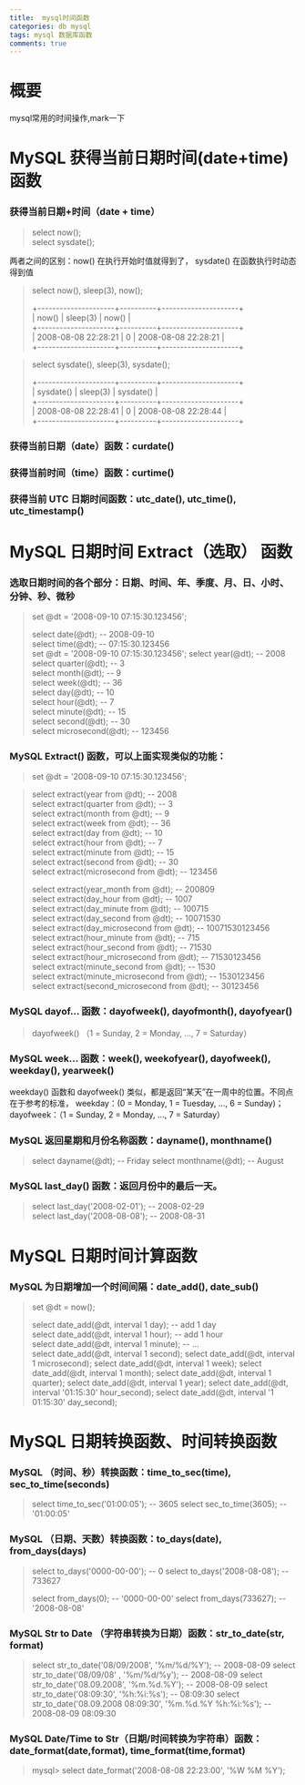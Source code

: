 ```yaml
---
title:  mysql时间函数
categories: db mysql
tags: mysql 数据库函数
comments: true
---
```


# 概要

mysql常用的时间操作,mark一下

<!-- more -->

# MySQL 获得当前日期时间(date+time) 函数

### 获得当前日期+时间（date + time）

> select now();   
> select sysdate();

两者之间的区别：now() 在执行开始时值就得到了， sysdate() 在函数执行时动态得到值

> select now(), sleep(3), now();
>
> +---------------------+----------+---------------------+  
> | now() | sleep(3) | now() |  
> +---------------------+----------+---------------------+  
> | 2008-08-08 22:28:21 | 0 | 2008-08-08 22:28:21 |		 
> +---------------------+----------+---------------------+  


> select sysdate(), sleep(3), sysdate();
>
> +---------------------+----------+---------------------+  
> | sysdate() | sleep(3) | sysdate() |  
> +---------------------+----------+---------------------+  
> | 2008-08-08 22:28:41 | 0 | 2008-08-08 22:28:44 |		
> +---------------------+----------+---------------------+

### 获得当前日期（date）函数：curdate()

### 获得当前时间（time）函数：curtime()

### 获得当前 UTC 日期时间函数：utc_date(), utc_time(), utc_timestamp()

# MySQL 日期时间 Extract（选取） 函数

### 选取日期时间的各个部分：日期、时间、年、季度、月、日、小时、分钟、秒、微秒

> set @dt = '2008-09-10 07:15:30.123456';
>
> select date(@dt); -- 2008-09-10		
> select time(@dt); -- 07:15:30.123456		
> set @dt = '2008-09-10 07:15:30.123456';
> select year(@dt); -- 2008		
> select quarter(@dt); -- 3		
> select month(@dt); -- 9		
> select week(@dt); -- 36		
> select day(@dt); -- 10		
> select hour(@dt); -- 7		
> select minute(@dt); -- 15		
> select second(@dt); -- 30		
> select microsecond(@dt); -- 123456		

### MySQL Extract() 函数，可以上面实现类似的功能：

> set @dt = '2008-09-10 07:15:30.123456';

> select extract(year from @dt); -- 2008		
> select extract(quarter from @dt); -- 3		
> select extract(month from @dt); -- 9		
> select extract(week from @dt); -- 36		
> select extract(day from @dt); -- 10		
> select extract(hour from @dt); -- 7		
> select extract(minute from @dt); -- 15		
> select extract(second from @dt); -- 30		
> select extract(microsecond from @dt); -- 123456		
> 		
> select extract(year_month from @dt); -- 200809		
> select extract(day_hour from @dt); -- 1007		
> select extract(day_minute from @dt); -- 100715		
> select extract(day_second from @dt); -- 10071530		
> select extract(day_microsecond from @dt); -- 10071530123456		
> select extract(hour_minute from @dt); -- 715		
> select extract(hour_second from @dt); -- 71530		
> select extract(hour_microsecond from @dt); -- 71530123456		
> select extract(minute_second from @dt); -- 1530		
> select extract(minute_microsecond from @dt); -- 1530123456		
> select extract(second_microsecond from @dt); -- 30123456		

### MySQL dayof... 函数：dayofweek(), dayofmonth(), dayofyear()

> dayofweek() （1 = Sunday, 2 = Monday, ..., 7 = Saturday）

### MySQL week... 函数：week(), weekofyear(), dayofweek(), weekday(), yearweek()

 weekday() 函数和 dayofweek() 类似，都是返回“某天”在一周中的位置。不同点在于参考的标准， weekday：(0 = Monday, 1 = Tuesday, ..., 6 = Sunday)； dayofweek：（1 = Sunday, 2 = Monday, ..., 7 = Saturday）

### MySQL 返回星期和月份名称函数：dayname(), monthname()

> select dayname(@dt); -- Friday
> select monthname(@dt); -- August

### MySQL last_day() 函数：返回月份中的最后一天。

> select last_day('2008-02-01'); -- 2008-02-29 	
> select last_day('2008-08-08'); -- 2008-08-31

# MySQL 日期时间计算函数

### MySQL 为日期增加一个时间间隔：date_add(), date_sub()

> set @dt = now();
>
> select date_add(@dt, interval 1 day); -- add 1 day 	
> select date_add(@dt, interval 1 hour); -- add 1 hour 	
> select date_add(@dt, interval 1 minute); -- ... 	
> select date_add(@dt, interval 1 second);
> select date_add(@dt, interval 1 microsecond);
> select date_add(@dt, interval 1 week);
> select date_add(@dt, interval 1 month);
> select date_add(@dt, interval 1 quarter);
> select date_add(@dt, interval 1 year);
> select date_add(@dt, interval '01:15:30' hour_second);
> select date_add(@dt, interval '1 01:15:30' day_second);


# MySQL 日期转换函数、时间转换函数

### MySQL （时间、秒）转换函数：time_to_sec(time), sec_to_time(seconds)

> select time_to_sec('01:00:05'); -- 3605
> select sec_to_time(3605); -- '01:00:05'

### MySQL （日期、天数）转换函数：to_days(date), from_days(days)

> select to_days('0000-00-00'); -- 0
> select to_days('2008-08-08'); -- 733627
> 	
> select from_days(0); -- '0000-00-00'
> select from_days(733627); -- '2008-08-08'

### MySQL Str to Date （字符串转换为日期）函数：str_to_date(str, format)

> select str_to_date('08/09/2008', '%m/%d/%Y'); -- 2008-08-09
> select str_to_date('08/09/08' , '%m/%d/%y'); -- 2008-08-09
> select str_to_date('08.09.2008', '%m.%d.%Y'); -- 2008-08-09
> select str_to_date('08:09:30', '%h:%i:%s'); -- 08:09:30
> select str_to_date('08.09.2008 08:09:30', '%m.%d.%Y %h:%i:%s'); -- 2008-08-09 08:09:30

### MySQL Date/Time to Str（日期/时间转换为字符串）函数：date_format(date,format), time_format(time,format)

> mysql> select date_format('2008-08-08 22:23:00', '%W %M %Y');
